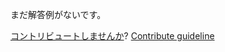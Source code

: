 
まだ解答例がないです。

[コントリビュートしませんか](https://github.com/BFEdev/BFE.dev-solutions/blob/main/typescript/implement-stringtonumber-s_ja.md)?  [Contribute guideline](https://github.com/BFEdev/BFE.dev-solutions#how-to-contribute)
